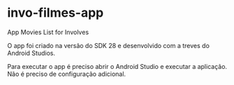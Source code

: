 # invo-filmes-app
App Movies List for Involves

O app foi criado na versão do SDK 28 e desenvolvido com a treves do Android Studios.

Para executar o app é preciso abrir o Android Studio e executar a aplicação. Não é preciso de configuração adicional.
